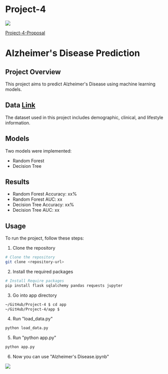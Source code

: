 # Project-4
<img src="https://capsule-render.vercel.app/api?type=waving&color=BDBDC8&height=150&section=header" />

[Project-4-Proposal](https://docs.google.com/document/d/1wjlaXLGC6ZO0PcoKIO1drjRMGmiGWQUmc7J78Ze_ab0/edit)

# Alzheimer's Disease Prediction

## Project Overview
This project aims to predict Alzheimer's Disease using machine learning models.

## Data [Link](https://www.kaggle.com/datasets/rabieelkharoua/alzheimers-disease-dataset)
The dataset used in this project includes demographic, clinical, and lifestyle information.

## Models
Two models were implemented:
- Random Forest
- Decision Tree

## Results
- Random Forest Accuracy: xx%
- Random Forest AUC: xx
- Decision Tree Accuracy: xx%
- Decision Tree AUC: xx

## Usage
To run the project, follow these steps:
1. Clone the repository
```bash
# Clone the repository
git clone <repository-url>
```
2. Install the required packages
```bash
# Install Require packages
pip install flask sqlalchemy pandas requests jupyter
``` 
3. Go into app directory
```bash
~/GitHub/Project-4 $ cd app
~/GitHub/Project-4/app $
```
4. Run "load_data.py"
```bash
python load_data.py
```
5. Run "python app.py"
```bash
python app.py
```
6. Now you can use "Alzheimer's Disease.ipynb"




<img src="https://capsule-render.vercel.app/api?type=waving&color=BDBDC8&height=150&section=footer" />
